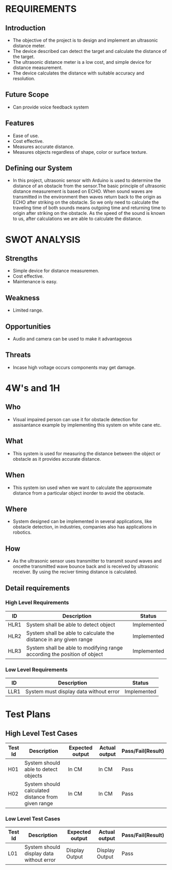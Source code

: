 # **REQUIREMENTS**

## **Introduction**

- The objective of the project is to design and implement an ultrasonic distance meter.
- The device described can detect the target and calculate the distance of the target. 
- The ultrasonic distance meter is a low cost, and simple device for distance measurement. 
- The device calculates the distance with suitable accuracy and resolution.

## **Future Scope**

 - Can provide voice feedback system

## **Features**
-  Ease of use.
-  Cost effective.
-  Measures accurate distance.
-  Measures objects regardless of shape, color or surface texture.

## **Defining our System**

- In this project, ultrasonic sensor with Arduino is used to determine the distance of an obstacle from the sensor.The basic principle of ultrasonic distance measurement is based on ECHO. When sound waves are transmitted in the environment then waves return back to the origin as ECHO after striking on the obstacle. So we only need to calculate the traveling time of both sounds means outgoing time and returning time to origin after striking on the obstacle. As the speed of the sound is known to us, after calculations we are able to calculate the distance.

# SWOT ANALYSIS
## Strengths
 - Simple device for distance measuremen.
 - Cost effective. 
 - Maintenance is easy.
 
## Weakness
 - Limited range.
 
## Opportunities 
 - Audio and camera can be used to make it advantageous
 
## Threats
- Incase high voltage occurs components may get damage.

# **4W's and 1H**

## Who
- Visual impaired person can use it for obstacle detection for assisantance example by implementing this system on white cane etc.

## What 
- This system is used for measuring the distance between the object or obstacle as it provides accurate distance. 

## When 
- This system isn used when we want to calculate the approxomate distance from a particular object inorder to avoid the obstacle.

## Where 
 - System designed can be implemented in several applications, like obstacle detection, in industries, companies also has applications in robotics.
 
##  How
 - As the ultrasonic sensor uses transmitter to transmit sound waves and oncethe transmitted wave  bounce back and is received by ultrasonic receiver. By using the reciver timing distance is calculated.
 
## Detail requirements
### High Level Requirements

| ID | Description | Status |
|------| ------| ------|
| HLR1 |System shall be able to detect object | Implemented
|HLR2  |System shall be able to calculate the distance in any given range | Implemented
|HLR3  | System shall be able to modifying range according the position of object|	Implemented

### Low Level Requirements

| ID | Description | Status |
|-------|------|------|
| LLR1 |System must display data without error | Implemented

 



# **Test Plans**

## High Level Test Cases
| Test Id | Description | Expected output | Actual output | Pass/Fail(Result) |
|------|------|------|------|------|
|H01|System should able to detect objects|In CM|In CM|Pass|
|H02|System should calculated distance from given range |In CM|In CM|Pass|

### Low Level Test Cases
| Test Id | Description | Expected output | Actual output | Pass/Fail(Result) |
|------|------|------|------|------|
|L01|System should display data without error|Display Output|Display Output|Pass|



 


